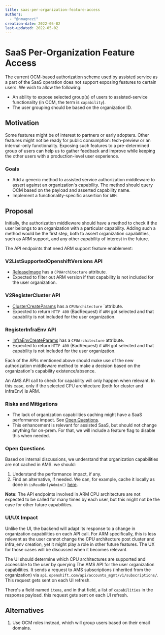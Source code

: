 ```yaml
---
title: saas-per-organization-feature-access
authors:
  - "@nmagnezi"
creation-date: 2022-05-02
last-updated: 2022-05-02
---
```


# SaaS Per-Organization Feature Access

The current OCM-based authorization scheme used by assisted service as a part of the SaaS operation does not support exposing features to certain users.
We wish to allow the following:

- An ability to expose selected group(s) of users to assisted-service functionality (in OCM, the term is `capability`).
- The user grouping should be based on the organization ID.

## Motivation

Some features might be of interest to partners or early adopters.
Other features might not be ready for public consumption: tech-preview or an internal-only functionality.
Exposing such features to a pre-determined group of users can help us to gather feedback and improve while keeping the other users with a production-level user experience.

### Goals

- Add a generic method to assisted service authorization middleware to assert against an organization's capability. The method should query OCM based on the payload and asserted capability name.
- Implement a functionality-specific assertion for `ARM`.

## Proposal

Initially, the authorization middleware should have a method to check if the user belongs to an organization with a particular capability.
Adding such a method would be the first step, both to assert organization capabilities, such as ARM support, and any other capability of interest in the future.

The API endpoints that need ARM support feature enablement:

### V2ListSupportedOpenshiftVersions API

- [ReleaseImage](../../models/release_image.go) has a `CPUArchitecture` attribute.
- Expected to filter out ARM version if that capability is not included for the user organization.

### V2RegisterCluster API

- [ClusterCreateParams](../../models/cluster_create_params.go) has a `CPUArchitecture` `attribute.
- Expected to return `HTTP 400` (BadRequest) if `ARM` got selected and that capability is not included for the user organization.

### RegisterInfraEnv API

- [InfraEnvCreateParams](../../models/infra_env_create_params.go) has a `CPUArchitecture` attribute.
- Expected to return `HTTP 400` (BadRequest) if `ARM` got selected and that capability is not included for the user organization.

Each of the APIs mentioned above should make use of the new authorization middleware method to make a decision based on the organization's capability existence/absence.

An AMS API call to check for capability will only happen when relevant. In this case, only if the selected CPU architecture (both for cluster and infraEnv) is ARM.

### Risks and Mitigations

- The lack of organization capabilities caching might have a SaaS performance impact. See [Open Questions](#Open_Questions).
- This enhancement is relevant for assisted SaaS, but should not change anything for on-prem. For that, we will include a feature flag to disable this when needed.

### Open Questions

Based on internal discussions, we understand that organization capabilities are not cached in AMS. we should:

1. Understand the performance impact, if any.
2. Find an alternative, if needed. We can, for example, cache it locally as done in `isReadOnlyAdmin()` [here](../../pkg/auth/rhsso_authenticator.go).

**Note:** The API endpoints involved in ARM CPU architecture are not expected to be called for many times by each user, but this might not be the case for other future capabilities.

### UI/UX Impact

Unlike the UI, the backend will adapt its response to a change in organization capabilities on each API call.
For ARM specifically, this is less relevant as the user cannot change the CPU architecture post cluster and infra_env creation, yet it might play a role in other future features.
The UX for those cases will be discussed when it becomes relevant.

The UI should determine which CPU architectures are supported and accessible to the user by querying The AMS API for the user organization capabilities.
It sends a request to AMS subscriptions (inherited from the organization) via `api.openshift.com/api/accounts_mgmt/v1/subscriptions/`.
This request gets sent on each UI refresh.

There's a field named `items`, and in that field, a list of `capabilities` in the response payload.
this request gets sent on each UI refresh.

## Alternatives

1. Use OCM roles instead, which will group users based on their email domains.
